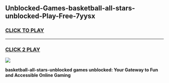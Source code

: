
## Unblocked-Games-basketball-all-stars-unblocked-Play-Free-7yysx
<h3>
<a href="https://premium76.site?title=basketball-all-stars-unblocked&ref=18A1">CLICK TO PLAY</a></h3>
<hr>

<h3>
<a href="https://premium76.site?title=basketball-all-stars-unblocked&ref=18A1">CLICK 2 PLAY</a>
  
</h3>

<a href="https://premium76.site?title=basketball-all-stars-unblocked&ref=18A1"><img src="https://clearcache.store/games.png"></a>


**basketball-all-stars-unblocked games unblocked: Your Gateway to Fun and Accessible Online Gaming**
